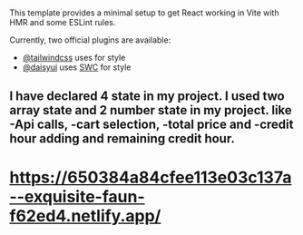 #

This template provides a minimal setup to get React working in Vite with HMR and some ESLint rules.

Currently, two official plugins are available:

- [@tailwindcss](https://tailwindcss.com/) uses for style
- [@daisyui](https://daisyui.com/) uses [SWC](https://swc.rs/) for style

## I have declared 4 state in my project. I used two array state and 2 number state in my project. like -Api calls, -cart selection, -total price and -credit hour adding and remaining credit hour.

# https://650384a84cfee113e03c137a--exquisite-faun-f62ed4.netlify.app/
